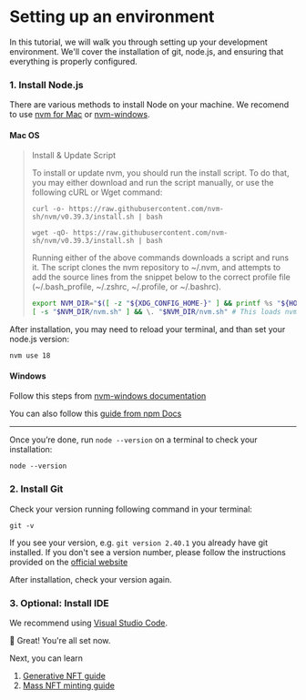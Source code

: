 # Setting up an environment

In this tutorial, we will walk you through setting up your development environment. We'll cover the installation of git, node.js, and ensuring that everything is properly configured.

### 1. Install Node.js

There are various methods to install Node on your machine. We recomend to use [nvm for Mac](https://github.com/nvm-sh/nvm) or [nvm-windows](https://github.com/coreybutler/nvm-windows).

#### Mac OS

> Install & Update Script
> 
> To install or update nvm, you should run the install script. To do that, you may either download and run the script manually, or use the following cURL or Wget command:
> ```sh:no-line-numbers
> curl -o- https://raw.githubusercontent.com/nvm-sh/nvm/v0.39.3/install.sh | bash
> ```
>
> ```sh:no-line-numbers
> wget -qO- https://raw.githubusercontent.com/nvm-sh/nvm/v0.39.3/install.sh | bash
> ```
>
> Running either of the above commands downloads a script and runs it. The script clones the nvm repository to \~/.nvm, and attempts to add the source lines from the snippet below to the correct profile file (\~/.bash_profile, \~/.zshrc, \~/.profile, or \~/.bashrc).
>
> ```sh
> export NVM_DIR="$([ -z "${XDG_CONFIG_HOME-}" ] && printf %s "${HOME}/.nvm" || printf %s "${XDG_CONFIG_HOME}/nvm")"
> [ -s "$NVM_DIR/nvm.sh" ] && \. "$NVM_DIR/nvm.sh" # This loads nvm
> ```

After installation, you may need to reload your terminal, and than set your node.js version:

```sh:no-line-numbers
nvm use 18
```

#### Windows

Follow this steps from [nvm-windows documentation](https://github.com/coreybutler/nvm-windows#installation--upgrades)

You can also follow this [guide from npm Docs](https://docs.npmjs.com/downloading-and-installing-node-js-and-npm)

---

Once you’re done, run `node --version` on a terminal to check your installation:

```sh:no-line-numbers
node --version
```

### 2. Install Git

Check your version running following command in your terminal:

```sh:no-line-numbers
git -v
```

If you see your version, e.g. `git version 2.40.1` you already have git installed. If you don't see a version number, please follow the instructions provided on the [official website](https://git-scm.com/)

After installation, check your version again.

### 3. Optional: Install IDE

We recommend using [Visual Studio Code](https://code.visualstudio.com/).


🎉 Great! You're all set now.

Next, you can learn

1. [Generative NFT guide](./generative-nft.md)
2. [Mass NFT minting guide](./mass-minting.md)